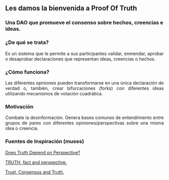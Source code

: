 ## Les damos la bienvenida a Proof Of Truth
### Una DAO que promueve el consenso sobre hechos, creencias e ideas.

### ¿De qué se trata?
<p style='text-align: justify;'>Es un sistema que le permite a sus participantes validar, enmendar, aprobar o desaprobar declaraciones que representan ideas, creencias o hechos.</p>

### ¿Cómo funciona?
<p style='text-align: justify;'>Las diferentes opiniones pueden transformarse en una única declaración de verdad o, también, crear bifurcaciones (forks) con diferentes ideas utilizando mecanismos de votación cuadrática.</p>

### Motivación
<p style='text-align: justify;'>Combate la desinformación. Genera bases comunes de entendimiento entre grupos de pares con diferentes opiniones/perspectivas sobre una misma idea o creencia.</p>

### Fuentes de Inspiración (muses)

[Does Truth Depend on Perspective?](https://gregenos.org/does-truth-depend-on-perspective/)

[TRUTH, fact and perspective.](http://sohowdoweknow.weebly.com/forum/truth-fact-and-perspective)

[Trust, Consensus and Truth.](https://medium.com/swlh/trust-consensus-and-truth-3ba142706432)
